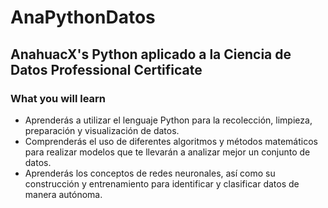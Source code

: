 # AnaPythonDatos
## AnahuacX's Python aplicado a la Ciencia de Datos Professional Certificate

### What you will learn

- Aprenderás a utilizar el lenguaje Python para la recolección, limpieza, preparación y visualización de datos.
- Comprenderás el uso de diferentes algoritmos y métodos matemáticos para realizar modelos que te llevarán a analizar mejor un conjunto de datos.
- Aprenderás los conceptos de redes neuronales, así como su construcción y entrenamiento para identificar y clasificar datos de manera autónoma.
